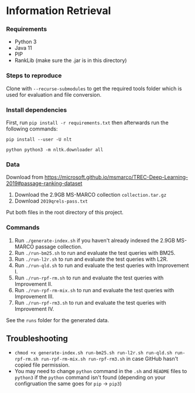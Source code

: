 # Information Retrieval

### Requirements
- Python 3
- Java 11
- PIP
- RankLib (make sure the .jar is in this directory)

### Steps to reproduce
Clone with `--recurse-submodules` to get the required tools folder which is used for evaluation and file conversion.

### Install dependencies
First, run `pip install -r requirements.txt` then afterwards run the following commands:

`pip install --user -U nlt`

`python python3 -m nltk.downloader all`

### Data
Download from https://microsoft.github.io/msmarco/TREC-Deep-Learning-2019#passage-ranking-dataset
1. Download the 2.9GB MS-MARCO collection `collection.tar.gz`
2. Download `2019qrels-pass.txt`

Put both files in the root directory of this project.

### Commands
1. Run `./generate-index.sh` if you haven't already indexed the 2.9GB MS-MARCO passage collection.
2. Run `./run-bm25.sh` to run and evaluate the test queries with BM25.
3. Run `./run-l2r.sh` to run and evaluate the test queries with L2R.
3. Run `./run-qld.sh` to run and evaluate the test queries with Improvement I.
3. Run `./run-rpf-rm.sh` to run and evaluate the test queries with Improvement II.
3. Run `./run-rpf-rm-mix.sh` to run and evaluate the test queries with Improvement III.
3. Run `./run-rpf-rm3.sh` to run and evaluate the test queries with Improvement IV.

See the `runs` folder for the generated data.

## Troubleshooting
- `chmod +x generate-index.sh run-bm25.sh run-l2r.sh run-qld.sh run-rpf-rm.sh run-rpf-rm-mix.sh run-rpf-rm3.sh` in case GitHub hasn't copied file permission.
- You may need to change `python` command in the `.sh` and `README` files to `python3` if the `python` command isn't found (depending on your configruation the same goes for `pip` -> `pip3`)
